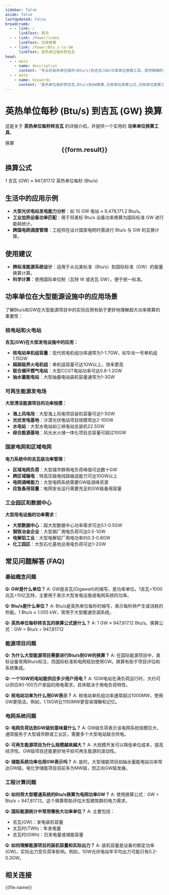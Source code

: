 ```yaml
---
sidebar: false
aside: false
lastUpdated: false
breadcrumb:
  - - link: /
      linkText: 首页
  - - link: /Power/index
      linkText: 功率换算
  - - link: /Power/Btu_s-to-GW
      linkText: 英热单位每秒转吉瓦
head:
  - - meta
    - name: description
      content: "专业的英热单位每秒(Btu/s)到吉瓦(GW)功率单位换算工具。提供精确的大型能源设施功率换算公式和计算方法。适用于核电站、大型光伏电站、风力发电场、国家电网等超大型能源项目的功率计算和能耗分析。"
  - - meta
    - name: keywords
      content: "英热单位每秒转吉瓦,Btu/s到GW换算,功率单位换算公式,功率单位换算工具,大型能源与暖通设施功率单位,gw是什么单位,吉瓦换算,大型发电站功率,核电站功率,光伏电站功率,风力发电功率,国家电网功率,超大型能源设施,电力系统功率,发电厂功率计算,能源项目功率,电站装机容量,发电能力计算,电力工程功率,能源工程换算,大型电力设施,电网调度功率,能源统计单位,电力规划单位,发电设备功率,电力建设项目,能源管理单位,电力投资项目,清洁能源功率"
---
```

# 英热单位每秒 (Btu/s) 到吉瓦 (GW) 换算

这是关于 **英热单位每秒转吉瓦** 的详细介绍，并提供一个实用的 **功率单位换算工具**。

<script setup>
import { onMounted,reactive,inject ,ref  } from 'vue'
import { NButton,NForm ,NFormItem,NInput,NInputNumber,NSelect,NCard,useMessage ,NGrid ,NGi } from 'naive-ui'
import { defineClientComponent } from 'vitepress'
import { Power } from '../../files';
const seoKey = [
  '英热单位每秒转吉瓦',
  'Btu/s到GW换算',
  '功率单位换算公式',
  '功率单位换算工具',
  '大型能源与暖通设施功率单位',
  'gw是什么单位',
  '吉瓦换算',
  '大型发电站功率',
  '核电站功率',
  '光伏电站功率',
  '风力发电功率',
  '国家电网功率',
  '超大型能源设施',
  '电力系统功率',
  '发电厂功率计算',
  '能源项目功率',
  '电站装机容量',
  '发电能力计算',
  '电力工程功率',
  '能源工程换算',
  '大型电力设施',
  '电网调度功率',
  '能源统计单位',
  '电力规划单位',
  '发电设备功率',
  '电力建设项目',
  '能源管理单位',
  '电力投资项目',
  '清洁能源功率'
]
const convert = inject('convert')
const options =  [
  { "label": "英热单位每秒 (Btu/s)","value": "Btu/s" },
  { "label": "吉瓦 (GW)","value": "GW" }
];
const formRef = ref(null);
const rules = {
  number:{
    required: true,
    type: 'number',
    trigger: "blur",
    message: '请输入数字'
  },
  to:{
    required: true,
    trigger: "select",
    message: '请选择转换单位'
  },
  from:{
    required: true,
    trigger: "select",
    message: '请选择原始单位'
  }
}
const form = reactive({
  number:null,
  to:'',
  from:'',
  result:'',
  title:'英热单位每秒转吉瓦',
})
const convertHandler = (e) => {
   e.preventDefault();
  formRef.value?.validate((errors)=>{
    if (!errors) {
      form.result = `${form.number}${form.from} = ${convert(form.number).from(form.from).to(form.to)}${form.to}`
    }
  })
}
</script>

<n-form size="large" :model="form" ref='formRef' :rules="rules">
  <n-form-item label="数值"  path="number">
    <n-input-number size="large" style="width:100%" :min="0" v-model:value="form.number"   placeholder="请输入要换算的数值" />
  </n-form-item>
  <n-form-item label="从" path="from">
    <n-select  size="large" :options="options" v-model:value="form.from" placeholder="请选择原始单位" />
  </n-form-item>
  <n-form-item label="到" path="to">
    <n-select  size="large" :options="options" v-model:value="form.to" placeholder="请选择换算单位" />
  </n-form-item>
  <n-form-item>
    <n-button type="info" style="width:100%" @click="convertHandler">换算</n-button>
  </n-form-item>
</n-form>
<n-card  
  title="功率单位换算"
  :segmented="{
    content: true,
    footer: 'soft',
  }"
>
  <div  style="text-align:center;font-size:20px;">
    <strong>{{form.result}}</strong>
  </div>
    <template #footer>
    <div>
      <span v-for="item of seoKey">{{item}}，</span>
    </div>
  </template>
</n-card>

## 换算公式

1 吉瓦 (GW) ≈ 947,817.12 英热单位每秒 (Btu/s)

## 生活中的应用示例

- **大型光伏电站发电能力分析**：如 10 GW 电站 ≈ 9,478,171.2 Btu/s。
- **工业加热设备功率匹配**：用于将美标 Btu/s 设备功率换算为国际标准 GW 进行能耗统计。
- **跨国电网调度管理**：工程师在设计国家电网时需进行 Btu/s 与 GW 的互换计算。

## 使用建议

- **跨标准能源系统设计**：适用于从北美标准（Btu/s）到国际标准（GW）的能量换算计算。
- **科学计算**：使用国际单位制（瓦特 W 或吉瓦 GW），便于统一标准。

## 功率单位在大型能源设施中的应用场景

了解Btu/s和GW在大型能源项目中的实际应用有助于更好地理解超大功率换算的重要性：

### 核电站和火电站

**吉瓦(GW)在大型发电设施中的应用：**
  * **核电站单机组容量**：现代核电机组功率通常为1-1.7GW，如华龙一号单机组1.15GW
  * **超超临界火电机组**：单机组容量可达1GW以上，效率更高
  * **联合循环燃气电站**：大型CCGT电站功率可达0.8-1.2GW
  * **抽水蓄能电站**：大型抽蓄电站装机容量通常为1-3GW

### 可再生能源发电场

**大型清洁能源项目的功率规模：**
  * **海上风电场**：大型海上风电项目装机容量可达1-5GW
  * **光伏发电基地**：沙漠光伏电站项目规模常达2-10GW
  * **水电站**：大型水电站如三峡电站总装机22.5GW
  * **综合能源基地**：风光水火储一体化项目总容量可超过10GW

### 国家电网和区域电网

**电力系统中的吉瓦级功率管理：**
  * **区域电网负荷**：大型城市群用电负荷峰值可达数十GW
  * **跨区域输电**：特高压输电线路输送能力可达10GW以上
  * **电网调峰能力**：大型电网系统需要GW级调峰资源
  * **应急备用容量**：电网安全运行需要充足的GW级备用容量

### 工业园区和数据中心

**大型用电设施的功率需求：**
  * **大型数据中心**：超大型数据中心功率需求可达0.1-0.5GW
  * **钢铁冶金企业**：大型钢厂用电负荷可达0.5-1GW
  * **电解铝工业**：大型电解铝厂用电功率约0.3-0.8GW
  * **化工园区**：大型石化基地总用电负荷可达1-2GW

## 常见问题解答 (FAQ)

### 基础概念问题

**Q: GW是什么单位？**
A: GW是吉瓦(Gigawatt)的缩写，是功率单位。1吉瓦=1000兆瓦=10亿瓦特，主要用于表示大型发电设施或电网系统的功率。

**Q: Btu/s是什么单位？**
A: Btu/s是英热单位每秒的缩写，表示每秒钟产生或消耗的热能。1 Btu/s ≈ 1.055 kW，常用于大型暖通空调系统。

**Q: 英热单位每秒转吉瓦的换算公式是什么？**
A: 1 GW ≈ 947,817.12 Btu/s。换算公式：GW = Btu/s ÷ 947,817.12

### 能源项目问题

**Q: 为什么大型能源项目需要进行Btu/s到GW的换算？**
A: 在国际能源项目中，美标设备常用Btu/s标注，而国际标准和电网规划使用GW。换算有助于项目评估和系统集成。

**Q: 一个1GW的电站能供应多少用户用电？**
A: 1GW电站在满负荷运行时，大约可以供应80-100万户家庭的用电需求，具体取决于用电负荷特性。

**Q: 核电站功率为什么用GW表示？**
A: 核电站单机组功率通常超过1000MW，使用GW更简洁。例如，1.15GW比1150MW更容易理解和记忆。

### 电网系统问题

**Q: 电网负荷达到GW级别意味着什么？**
A: GW级负荷表示该电网系统规模巨大，通常服务于大型城市群或工业区，需要多个大型电站联合供电。

**Q: 可再生能源项目为什么规模越来越大？**
A: 大规模开发可以降低单位成本，提高经济性。GW级项目还能更好地平抑可再生能源的波动性。

**Q: 储能系统功率也用GW表示吗？**
A: 是的，大型储能项目如抽水蓄能电站功率常达GW级。电化学储能项目目前多为MW级，但正向GW级发展。

### 工程计算问题

**Q: 如何将大型暖通系统的Btu/s换算为电网功率GW？**
A: 使用换算公式：GW = Btu/s ÷ 947,817.12。这个换算帮助评估大型建筑群的电力需求。

**Q: 国际能源统计中常用哪些大功率单位？**
A: 主要包括：
- 吉瓦(GW)：发电装机容量
- 太瓦时(TWh)：年发电量
- 吉瓦时(GWh)：日发电量或储能容量

**Q: 如何理解能源项目的装机容量和实际出力？**
A: 装机容量是设备的额定功率(GW)，实际出力受负荷率影响。例如，1GW光伏电站年平均出力可能只有0.2-0.3GW。

## 相关连接
<n-grid x-gap="12" :cols="2">
  <n-gi v-for="(file,index) in Power" :key="index">
    <n-button
      text
      tag="a"
      :href="file.path"
      type="info"
    >
      {{file.name}}
    </n-button>
  </n-gi>
</n-grid>